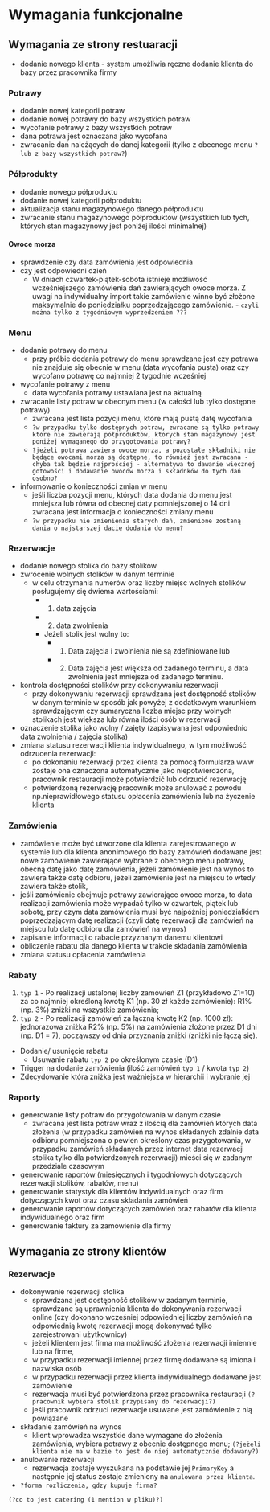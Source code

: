 # Wymagania funkcjonalne

## Wymagania ze strony restuaracji

- dodanie nowego klienta - system umożliwia ręczne dodanie klienta do bazy przez pracownika firmy

### Potrawy

- dodanie nowej kategorii potraw
- dodanie nowej potrawy do bazy wszystkich potraw
- wycofanie potrawy z bazy wszystkich potraw
- dana potrawa jest oznaczana jako wycofana
- zwracanie dań należących do danej kategorii (tylko z obecnego menu `?lub z bazy wszystkich potraw?`)

### Półprodukty

- dodanie nowego półproduktu
- dodanie nowej kategorii półproduktu
- aktualizacja stanu magazynowego danego półproduktu
- zwracanie stanu magazynowego półproduktów (wszystkich lub tych, których stan magazynowy jest poniżej ilości minimalnej)

#### Owoce morza

- sprawdzenie czy data zamówienia jest odpowiednia
- czy jest odpowiedni dzień
  -  W dniach czwartek-piątek-sobota istnieje możliwość wcześniejszego zamówienia dań zawierających owoce morza.
      Z uwagi na indywidualny import takie zamówienie winno być złożone maksymalnie do poniedziałku
      poprzedzającego zamówienie. - `czyli można tylko z tygodniowym wyprzedzeniem ???`

### Menu

- dodanie potrawy do menu
    - przy próbie dodania potrawy do menu sprawdzane jest czy potrawa nie znajduje się obecnie w menu (data wycofania pusta) oraz czy wycofano potrawę co najmniej 2 tygodnie wcześniej
- wycofanie potrawy z menu
    - data wycofania potrawy ustawiana jest na aktualną
- zwracanie listy potraw w obecnym menu (w całości lub tylko dostępne potrawy)
    - zwracana jest lista pozycji menu, które mają pustą datę wycofania
    - ` ?w przypadku tylko dostępnych potraw, zwracane są tylko potrawy które nie
    zawierają półproduktów, których stan magazynowy jest poniżej wymaganego do
    przygotowania potrawy? `
    - ` ?jeżeli potrawa zawiera owoce morza, a pozostałe składniki nie będące owocami
    morza są dostępne, to również jest zwracana - chyba tak będzie najprościej - alternatywa to dawanie wiecznej gotowości i dodawanie owoców morza i składnków do tych dań osobno? `
- informowanie o konieczności zmian w menu
    - jeśli liczba pozycji menu, których data dodania do menu jest mniejsza lub równa od
    obecnej daty pomniejszonej o 14 dni zwracana jest informacja o konieczności
    zmiany menu
    - ` ?w przypadku nie zmienienia starych dań, zmienione zostaną dania o najstarszej dacie dodania do menu? `

### Rezerwacje

- dodanie nowego stolika do bazy stolików
- zwrócenie wolnych stolików w danym terminie
    - w celu otrzymania numerów oraz liczby miejsc wolnych stolików posługujemy się dwiema wartościami:
      - 1. data zajęcia
      - 2. data zwolnienia
      - Jeżeli stolik jest wolny to:
        - 1. Data zajęcia i zwolnienia nie są zdefiniowane lub
        - 2. Data zajęcia jest większa od zadanego terminu, a data zwolnienia jest mniejsza od zadanego terminu.
- kontrola dostępności stolików przy dokonywaniu rezerwacji
    - przy dokonywaniu rezerwacji sprawdzana jest dostępność stolików w danym
        terminie w sposób jak powyżej z dodatkowym warunkiem sprawdzającym czy
        sumaryczna liczba miejsc przy wolnych stolikach jest większa lub równa ilości osób
        w rezerwacji
- oznaczenie stolika jako wolny / zajęty (zapisywana jest odpowiednio data
    zwolnienia / zajęcia stolika)
- zmiana statusu rezerwacji klienta indywidualnego, w tym możliwość odrzucenia rezerwacji:
    - po dokonaniu rezerwacji przez klienta za pomocą formularza www zostaje ona
        oznaczona automatycznie jako niepotwierdzona, pracownik restauracji może
        potwierdzić lub odrzucić rezerwację
    - potwierdzoną rezerwację pracownik może anulować z powodu np.nieprawidłowego statusu opłacenia zamówienia lub na
        życzenie klienta

### Zamówienia

- zamówienie może być utworzone dla klienta zarejestrowanego w systemie lub dla klienta anonimowego
    do bazy zamówień dodawane jest nowe zamówienie zawierające wybrane z
    obecnego menu potrawy, obecną datę jako datę zamówienia, jeżeli zamówienie jest
    na wynos to zawiera także datę odbioru, jeżeli zamówienie jest na miejscu to wtedy
    zawiera także stolik,
- jeśli zamówienie obejmuje potrawy zawierające owoce morza, to data realizacji
    zamówienia może wypadać tylko w czwartek, piątek lub sobotę, przy czym data
    zamówienia musi być najpóźniej poniedziałkiem poprzedzającym datę realizacji
    (czyli datę rezerwacji dla zamówień na miejscu lub datę odbioru dla zamówień na
    wynos)
- zapisanie informacji o rabacie przyznanym danemu klientowi
- obliczenie rabatu dla danego klienta w trakcie składania zamówienia
- zmiana statusu opłacenia zamówienia

### Rabaty

1. `typ 1` - Po realizacji ustalonej liczby zamówień Z1 (przykładowo Z1=10) za co najmniej określoną kwotę K1 (np. 30 zł każde zamówienie): R1% (np. 3%) zniżki na wszystkie zamówienia;
2. `typ 2` - Po realizacji zamówień za łączną kwotę K2 (np. 1000 zł): jednorazowa zniżka R2% (np. 5%) na zamówienia złożone przez D1 dni (np. D1 = 7), począwszy od dnia przyznania zniżki (zniżki nie łączą się).

- Dodanie/ usunięcie rabatu
  - Usuwanie rabatu `typ 2` po określonym czasie (D1)
- Trigger na dodanie zamówienia (ilość zamówień `typ 1` / kwota `typ 2`)
- Zdecydowanie która zniżka jest ważniejsza w hierarchii i wybranie jej

### Raporty

- generowanie listy potraw do przygotowania w danym czasie
    - zwracana jest lista potraw wraz z ilością dla zamówień których data złożenia (w
    przypadku zamówień na wynos składanych zdalnie data odbioru pomniejszona o
    pewien określony czas przygotowania, w przypadku zamówień składanych przez
    internet data rezerwacji stolika tylko dla potwierdzonych rezerwacji) mieści się w
    zadanym przedziale czasowym
- generowanie raportów (miesięcznych i tygodniowych dotyczących rezerwacji stolików, rabatów, menu)
- generowanie statystyk dla klientów indywidualnych oraz firm dotyczących kwot oraz czasu składania zamówień
- generowanie raportów dotyczących zamówień oraz rabatów dla klienta indywidualnego oraz firm
- generowanie faktury za zamówienie dla firmy

## Wymagania ze strony klientów

### Rezerwacje

- dokonywanie rezerwacji stolika
    - sprawdzana jest dostępność stolików w zadanym terminie,
        sprawdzane są uprawnienia klienta do dokonywania rezerwacji online (czy
        dokonano wcześniej odpowiedniej liczby zamówień na odpowiednią kwotę rezerwacji mogą dokonywać tylko zarejestrowani użytkownicy)
    - jeżeli klientem jest firma ma możliwość złożenia rezerwacji imiennie lub na firme,
    - w przypadku rezerwacji imiennej przez firmę dodawane są imiona i nazwiska osób
    - w przypadku rezerwacji przez klienta indywidualnego dodawane jest zamówienie
    - rezerwacja musi być potwierdzona przez pracownika restauracji `(?pracownik wybiera stolik przypisany do rezerwacji?)`
    - jeśli pracownik odrzuci rezerwacje usuwane jest zamówienie z nią powiązane
- składanie zamówień na wynos
    - klient wprowadza wszystkie dane wymagane do złożenia zamówienia, wybiera potrawy z obecnie dostępnego menu; `(?jeżeli klienta nie ma w bazie to jest do niej automatycznie dodawany?)`
- anulowanie rezerwacji
    - rezerwacja zostaje wyszukana na podstawie jej `PrimaryKey` a następnie jej status zostaje zmieniony na `anulowana przez klienta`.
- `?forma rozliczenia, gdzy kupuje firma?`

`(?co to jest catering (1 mention w pliku)?)`
